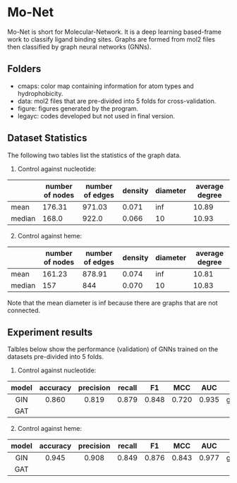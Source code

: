 # Mo-Net
Mo-Net is short for Molecular-Network. It is a deep learning based-frame work to classify ligand binding sites. Graphs are formed from mol2 files then classified by graph neural networks (GNNs).

## Folders
* cmaps: color map containing information for atom types and hydrophobicity.
* data: mol2 files that are pre-divided into 5 folds for cross-validation.
* figure: figures generated by the program.
* legayc: codes developed but not used in final version.

## Dataset Statistics
The following two tables list the statistics of the graph data.
1. Control against nucleotide:   

|  | number of nodes | number of edges | density | diameter | average degree |   
| --- | ---             | ---             | ---     | ---      | ---            |   
| mean | 176.31 | 971.03 | 0.071 | inf | 10.89 |   
| median | 168.0 | 922.0 | 0.066 | 10 | 10.93 |   

2. Control against heme:   

|  | number of nodes | number of edges | density | diameter | average degree |
| --- | --- | --- | --- | --- | --- |
| mean | 161.23 | 878.91 | 0.074 | inf | 10.81 |
| median | 157 | 844 | 0.070 | 10 | 10.83 |

Note that the mean diameter is inf because there are graphs that are not connected.

## Experiment results
Talbles below show the performance (validation) of GNNs trained on the datasets pre-divided into 5 folds. 
1. Control against nucleotide:   

| model | accuracy | precision | recall | F1 | MCC | AUC | log |   
| :---:   | :---: | :---: | :---: | :---: | :---: | :---: | :---: |    
| GIN | 0.860 | 0.819 | 0.879 | 0.848 | 0.720 | 0.935 | gin_5fold_control_atp_1.txt |   
| GAT |       |       |       |       |       |       |                             |
   
2. Control against heme:   

| model | accuracy | precision | recall | F1 | MCC | AUC | log |
| :---: | :---: | :---: | :---: | :---: | :---: | :---: | :---: |   
| GIN | 0.945 | 0.908 | 0.849 | 0.876 | 0.843 | 0.977 | gin_5fold_control_heme_0.txt |
| GAT |       |       |       |       |       |       |                              |

